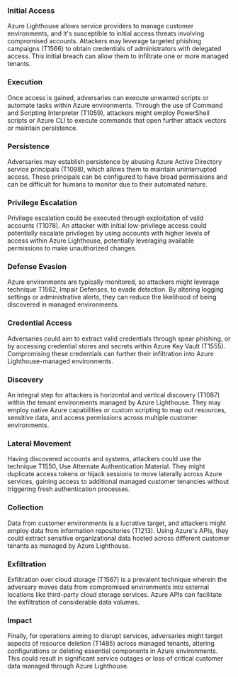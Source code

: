 ### Initial Access
Azure Lighthouse allows service providers to manage customer environments, and it's susceptible to initial access threats involving compromised accounts. Attackers may leverage targeted phishing campaigns (T1566) to obtain credentials of administrators with delegated access. This initial breach can allow them to infiltrate one or more managed tenants.

### Execution
Once access is gained, adversaries can execute unwanted scripts or automate tasks within Azure environments. Through the use of Command and Scripting Interpreter (T1059), attackers might employ PowerShell scripts or Azure CLI to execute commands that open further attack vectors or maintain persistence.

### Persistence
Adversaries may establish persistence by abusing Azure Active Directory service principals (T1098), which allows them to maintain uninterrupted access. These principals can be configured to have broad permissions and can be difficult for humans to monitor due to their automated nature.

### Privilege Escalation
Privilege escalation could be executed through exploitation of valid accounts (T1078). An attacker with initial low-privilege access could potentially escalate privileges by using accounts with higher levels of access within Azure Lighthouse, potentially leveraging available permissions to make unauthorized changes.

### Defense Evasion
Azure environments are typically monitored, so attackers might leverage technique T1562, Impair Defenses, to evade detection. By altering logging settings or administrative alerts, they can reduce the likelihood of being discovered in managed environments.

### Credential Access
Adversaries could aim to extract valid credentials through spear phishing, or by accessing credential stores and secrets within Azure Key Vault (T1555). Compromising these credentials can further their infiltration into Azure Lighthouse-managed environments.

### Discovery
An integral step for attackers is horizontal and vertical discovery (T1087) within the tenant environments managed by Azure Lighthouse. They may employ native Azure capabilities or custom scripting to map out resources, sensitive data, and access permissions across multiple customer environments.

### Lateral Movement
Having discovered accounts and systems, attackers could use the technique T1550, Use Alternate Authentication Material. They might duplicate access tokens or hijack sessions to move laterally across Azure services, gaining access to additional managed customer tenancies without triggering fresh authentication processes.

### Collection
Data from customer environments is a lucrative target, and attackers might employ data from information repositories (T1213). Using Azure's APIs, they could extract sensitive organizational data hosted across different customer tenants as managed by Azure Lighthouse.

### Exfiltration
Exfiltration over cloud storage (T1567) is a prevalent technique wherein the adversary moves data from compromised environments into external locations like third-party cloud storage services. Azure APIs can facilitate the exfiltration of considerable data volumes.

### Impact
Finally, for operations aiming to disrupt services, adversaries might target aspects of resource deletion (T1485) across managed tenants, altering configurations or deleting essential components in Azure environments. This could result in significant service outages or loss of critical customer data managed through Azure Lighthouse.
